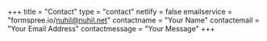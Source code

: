 +++
title = "Contact"
type = "contact"
netlify = false
emailservice = "formspree.io/nuhil@nuhil.net"
contactname = "Your Name"
contactemail = "Your Email Address"
contactmessage = "Your Message"
+++
